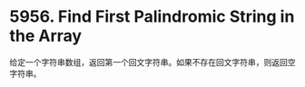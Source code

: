 <!--
 * @Author: ysc
 * @Date: 2021-12-20 17:24:02
 * @LastEditTime: 2021-12-20 17:25:34
 * @Description: file content
-->
# 5956. Find First Palindromic String in the Array
给定一个字符串数组，返回第一个回文字符串。如果不存在回文字符串，则返回空字符串。